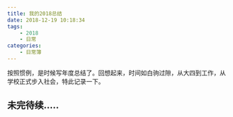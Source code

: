 ```yaml
---
title: 我的2018总结
date: 2018-12-19 10:18:34
tags:
    - 2018
    - 日常
categories:
    - 日常簿
---
```


按照惯例，是时候写年度总结了。回想起来，时间如白驹过隙，从大四到工作，从学校正式步入社会，特此记录一下。
<!-- more -->

## 未完待续.....




